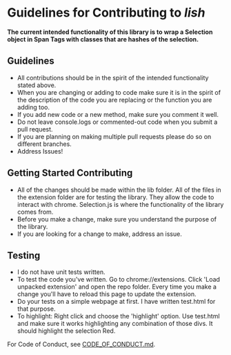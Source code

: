 # Guidelines for Contributing to *lish*

**The current intended functionality of this library is to wrap a Selection object in Span Tags with classes that are hashes of the selection.**

## Guidelines
* All contributions should be in the spirit of the intended functionality stated above.
* When you are changing or adding to code make sure it is in the spirit of the description of the code you are replacing or the function you are adding too.
* If you add new code or a new method, make sure you comment it well.
* Do not leave console.logs or commented-out code when you submit a pull request.
* If you are planning on making multiple pull requests please do so on different branches.
* Address Issues!


## Getting Started Contributing
* All of the changes should be made within the lib folder. All of the files in the extension folder are for testing the library. They allow the code to interact with chrome. Selection.js is where the functionality of the library comes from.
* Before you make a change, make sure you understand the purpose of the library.
* If you are looking for a change to make, address an issue.



## Testing
* I do not have unit tests written.
* To test the code you've written. Go to chrome://extensions. Click 'Load unpacked extension' and open the repo folder. Every time you make a change you'll have to reload this page to update the extension.
* Do your tests on a simple webpage at first. I have written test.html for that purpose.
* To highlight: Right click and choose the 'highlight' option. Use test.html and make sure it works highlighting any combination of those divs. It should highlight the selection Red.





For Code of Conduct, see [CODE_OF_CONDUCT.md](CODE_OF_CONDUCT.md).
